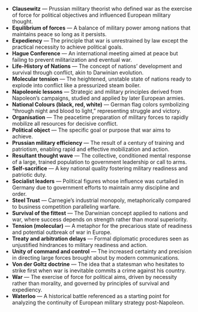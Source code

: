 - **Clausewitz** — Prussian military theorist who defined war as the exercise of force for political objectives and influenced European military thought.  
- **Equilibrium of forces** — A balance of military power among nations that maintains peace so long as it persists.  
- **Expediency** — The principle that war is unrestrained by law except the practical necessity to achieve political goals.  
- **Hague Conference** — An international meeting aimed at peace but failing to prevent militarization and eventual war.  
- **Life-History of Nations** — The concept of nations’ development and survival through conflict, akin to Darwinian evolution.  
- **Molecular tension** — The heightened, unstable state of nations ready to explode into conflict like a pressurized steam boiler.  
- **Napoleonic lessons** — Strategic and military principles derived from Napoleon’s campaigns, studied and applied by later European armies.  
- **National Colours (black, red, white)** — German flag colors symbolizing “through night and blood to light,” representing struggle and victory.  
- **Organisation** — The peacetime preparation of military forces to rapidly mobilize all resources for decisive conflict.  
- **Political object** — The specific goal or purpose that war aims to achieve.  
- **Prussian military efficiency** — The result of a century of training and patriotism, enabling rapid and effective mobilization and action.  
- **Resultant thought wave** — The collective, conditioned mental response of a large, trained population to government leadership or call to arms.  
- **Self-sacrifice** — A key national quality fostering military readiness and patriotic duty.  
- **Socialist leaders** — Political figures whose influence was curtailed in Germany due to government efforts to maintain army discipline and order.  
- **Steel Trust** — Carnegie’s industrial monopoly, metaphorically compared to business competition paralleling warfare.  
- **Survival of the fittest** — The Darwinian concept applied to nations and war, where success depends on strength rather than moral superiority.  
- **Tension (molecular)** — A metaphor for the precarious state of readiness and potential outbreak of war in Europe.  
- **Treaty and arbitration delays** — Formal diplomatic procedures seen as unjustified hindrances to military readiness and action.  
- **Unity of command and control** — The increased certainty and precision in directing large forces brought about by modern communications.  
- **Von der Goltz doctrine** — The idea that a statesman who hesitates to strike first when war is inevitable commits a crime against his country.  
- **War** — The exercise of force for political aims, driven by necessity rather than morality, and governed by principles of survival and expediency.  
- **Waterloo** — A historical battle referenced as a starting point for analyzing the continuity of European military strategy post-Napoleon.

